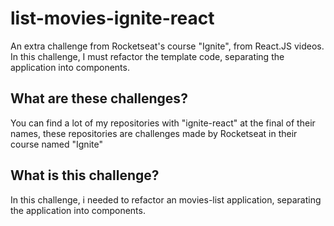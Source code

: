 # list-movies-ignite-react
An extra challenge from Rocketseat's course "Ignite", from React.JS videos. In this challenge, I must refactor the template code, separating the application into components.

## What are these challenges?

You can find a lot of my repositories with "ignite-react" at the final of their names, these repositories are challenges made by Rocketseat in their course named "Ignite"

## What is this challenge?

In this challenge, i needed to refactor an movies-list application, separating the application into components.
